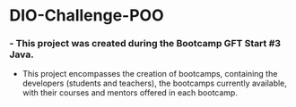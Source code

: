 # DIO-Challenge-POO

### - This project was created during the Bootcamp GFT Start #3 Java.
  - This project encompasses the creation of bootcamps, containing the developers (students and teachers),
  the bootcamps currently available, with their courses and mentors offered in each bootcamp.
